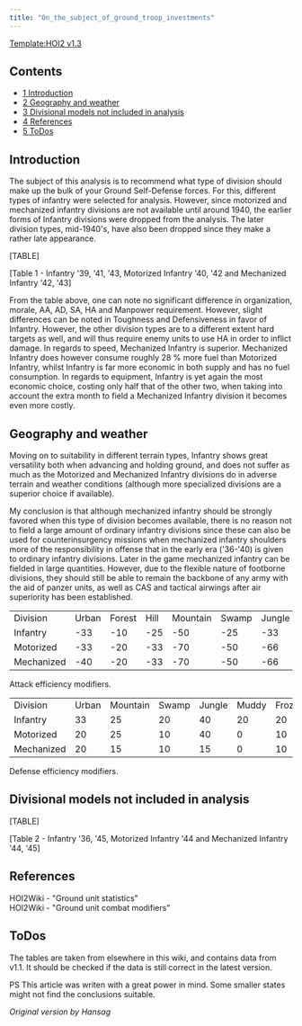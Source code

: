 ```yaml
---
title: "On_the_subject_of_ground_troop_investments"
---
```


[Template:HOI2
v1.3](/index.php?title=Template:HOI2_v1.3&action=edit&redlink=1 "Template:HOI2 v1.3 (page does not exist)")

## Contents

-   [ 1 Introduction ](#Introduction)
-   [ 2 Geography and weather ](#Geography_and_weather)
-   [ 3 Divisional models not included in analysis
    ](#Divisional_models_not_included_in_analysis)
-   [ 4 References ](#References)
-   [ 5 ToDos ](#ToDos)

##  Introduction 

The subject of this analysis is to recommend what type of division
should make up the bulk of your Ground Self-Defense forces. For this,
different types of infantry were selected for analysis. However, since
motorized and mechanized infantry divisions are not available until
around 1940, the earlier forms of Infantry divisions were dropped from
the analysis. The later division types, mid-1940's, have also been
dropped since they make a rather late appearance.

[TABLE]

\[Table 1 - Infantry '39, '41, '43, Motorized Infantry '40, '42 and
Mechanized Infantry '42, '43\]

  
From the table above, one can note no significant difference in
organization, morale, AA, AD, SA, HA and Manpower requirement. However,
slight differences can be noted in Toughness and Defensiveness in favor
of Infantry. However, the other division types are to a different extent
hard targets as well, and will thus require enemy units to use HA in
order to inflict damage. In regards to speed, Mechanized Infantry is
superior. Mechanized Infantry does however consume roughly 28 % more
fuel than Motorized Infantry, whilst Infantry is far more economic in
both supply and has no fuel consumption. In regards to equipment,
Infantry is yet again the most economic choice, costing only half that
of the other two, when taking into account the extra month to field a
Mechanized Infantry division it becomes even more costly.

##  Geography and weather 

Moving on to suitability in different terrain types, Infantry shows
great versatility both when advancing and holding ground, and does not
suffer as much as the Motorized and Mechanized Infantry divisions do in
adverse terrain and weather conditions (although more specialized
divisions are a superior choice if available).

My conclusion is that although mechanized infantry should be strongly
favored when this type of division becomes available, there is no reason
not to field a large amount of ordinary infantry divisions since these
can also be used for counterinsurgency missions when mechanized infantry
shoulders more of the responsibility in offense that in the early era
('36-'40) is given to ordinary infantry divisions. Later in the game
mechanized infantry can be fielded in large quantities. However, due to
the flexible nature of footborne divisions, they should still be able to
remain the backbone of any army with the aid of panzer units, as well as
CAS and tactical airwings after air superiority has been established.

  

|            |       |        |      |          |       |        |       |      |       |       |
|------------|-------|--------|------|----------|-------|--------|-------|------|-------|-------|
| Division   | Urban | Forest | Hill | Mountain | Swamp | Jungle | Muddy | Fort | River | Shore |
| Infantry   | -33   | -10    | -25  | -50      | -25   | -33    | -33   | -10  | -50   | -50   |
| Motorized  | -33   | -20    | -33  | -70      | -50   | -66    | -70   | -20  | -66   | -66   |
| Mechanized | -40   | -20    | -33  | -70      | -50   | -66    | -50   | -20  | -66   | -66   |

Attack efficiency modifiers.

  

|            |       |          |       |        |       |        |      |
|------------|-------|----------|-------|--------|-------|--------|------|
| Division   | Urban | Mountain | Swamp | Jungle | Muddy | Frozen | Snow |
| Infantry   | 33    | 25       | 20    | 40     | 20    | 20     | 0    |
| Motorized  | 20    | 25       | 10    | 40     | 0     | 10     | -10  |
| Mechanized | 20    | 15       | 10    | 15     | 0     | 10     | -10  |

Defense efficiency modifiers.

##  Divisional models not included in analysis 

[TABLE]

\[Table 2 - Infantry '36, '45, Motorized Infantry '44 and Mechanized
Infantry '44, '45\]

##  References 

HOI2Wiki - "Ground unit statistics"  
HOI2Wiki - "Ground unit combat modifiers"

##  ToDos 

The tables are taken from elsewhere in this wiki, and contains data from
v1.1. It should be checked if the data is still correct in the latest
version.

PS This article was writen with a great power in mind. Some smaller
states might not find the conclusions suitable.

*Original version by Hansag*
